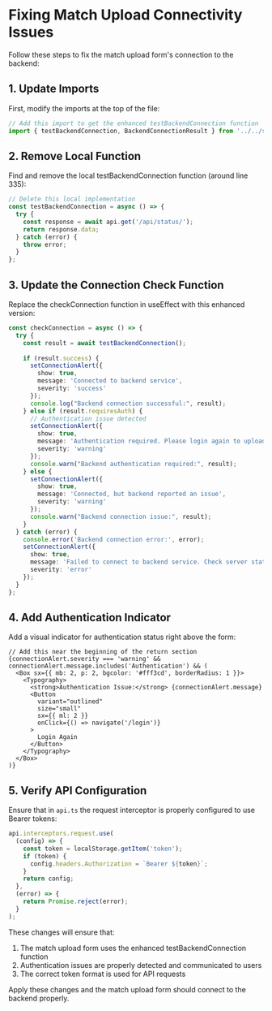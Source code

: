 # Fixing Match Upload Connectivity Issues

Follow these steps to fix the match upload form's connection to the backend:

## 1. Update Imports 

First, modify the imports at the top of the file:

```typescript
// Add this import to get the enhanced testBackendConnection function
import { testBackendConnection, BackendConnectionResult } from '../../services/api.service';
```

## 2. Remove Local Function

Find and remove the local testBackendConnection function (around line 335):

```typescript
// Delete this local implementation
const testBackendConnection = async () => {
  try {
    const response = await api.get('/api/status/');
    return response.data;
  } catch (error) {
    throw error;
  }
};
```

## 3. Update the Connection Check Function

Replace the checkConnection function in useEffect with this enhanced version:

```typescript
const checkConnection = async () => {
  try {
    const result = await testBackendConnection();
    
    if (result.success) {
      setConnectionAlert({
        show: true,
        message: 'Connected to backend service',
        severity: 'success'
      });
      console.log("Backend connection successful:", result);
    } else if (result.requiresAuth) {
      // Authentication issue detected
      setConnectionAlert({
        show: true,
        message: 'Authentication required. Please login again to upload matches.',
        severity: 'warning'
      });
      console.warn("Backend authentication required:", result);
    } else {
      setConnectionAlert({
        show: true,
        message: 'Connected, but backend reported an issue',
        severity: 'warning'
      });
      console.warn("Backend connection issue:", result);
    }
  } catch (error) {
    console.error('Backend connection error:', error);
    setConnectionAlert({
      show: true,
      message: 'Failed to connect to backend service. Check server status and refresh page.',
      severity: 'error'
    });
  }
};
```

## 4. Add Authentication Indicator

Add a visual indicator for authentication status right above the form:

```tsx
// Add this near the beginning of the return section
{connectionAlert.severity === 'warning' && connectionAlert.message.includes('Authentication') && (
  <Box sx={{ mb: 2, p: 2, bgcolor: '#fff3cd', borderRadius: 1 }}>
    <Typography>
      <strong>Authentication Issue:</strong> {connectionAlert.message}
      <Button 
        variant="outlined" 
        size="small" 
        sx={{ ml: 2 }}
        onClick={() => navigate('/login')}
      >
        Login Again
      </Button>
    </Typography>
  </Box>
)}
```

## 5. Verify API Configuration

Ensure that in `api.ts` the request interceptor is properly configured to use Bearer tokens:

```typescript
api.interceptors.request.use(
  (config) => {
    const token = localStorage.getItem('token');
    if (token) {
      config.headers.Authorization = `Bearer ${token}`;
    }
    return config;
  },
  (error) => {
    return Promise.reject(error);
  }
);
```

These changes will ensure that:

1. The match upload form uses the enhanced testBackendConnection function
2. Authentication issues are properly detected and communicated to users
3. The correct token format is used for API requests

Apply these changes and the match upload form should connect to the backend properly. 
